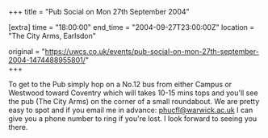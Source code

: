 +++
title = "Pub Social on Mon 27th September 2004"

[extra]
time = "18:00:00"
end_time = "2004-09-27T23:00:00Z"
location = "The City Arms, Earlsdon"

original = "https://uwcs.co.uk/events/pub-social-on-mon-27th-september-2004-1474488955801/"    
+++

To get to the Pub simply hop on a No.12 bus from either Campus or Westwood toward Coventry which will takes 10-15 mins tops and you'll see the pub (The City Arms) on the corner of a small roundabout. We are pretty easy to spot and if you email me in advance: phucfl@warwick.ac.uk I can give you a phone number to ring if you're lost.  I look forward to seeing you there.

